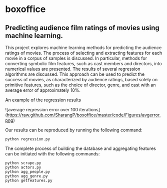 boxoffice
=========

Predicting audience film ratings of movies using machine learning.
-----

This project explores machine learning methods for predicting the audience ratings of movies. The process of selecting and extracting features for each movie in a corpus of samples is discussed. In particular, methods for converting symbolic film features, such as cast members and directors, into numerical values are presented. The results of several regression algorithms are discussed. This approach can be used to predict the success of movies, as characterized by audience ratings, based solely on primitive features, such as the choice of director, genre, and cast with an average error of approximately 10%.

An example of the regression results

![average regression error over 100 iterations] (https://raw.github.com/SharangP/boxoffice/master/code/Figures/avgerror.png)

Our results can be reproduced by running the following command:

```
python regression.py
```

The complete process of building the database and aggregating features can be initiated with the following commands:

```
python scrape.py
python actors.py
python agg_people.py
python agg_genre.py
python getfeatures.py
```
